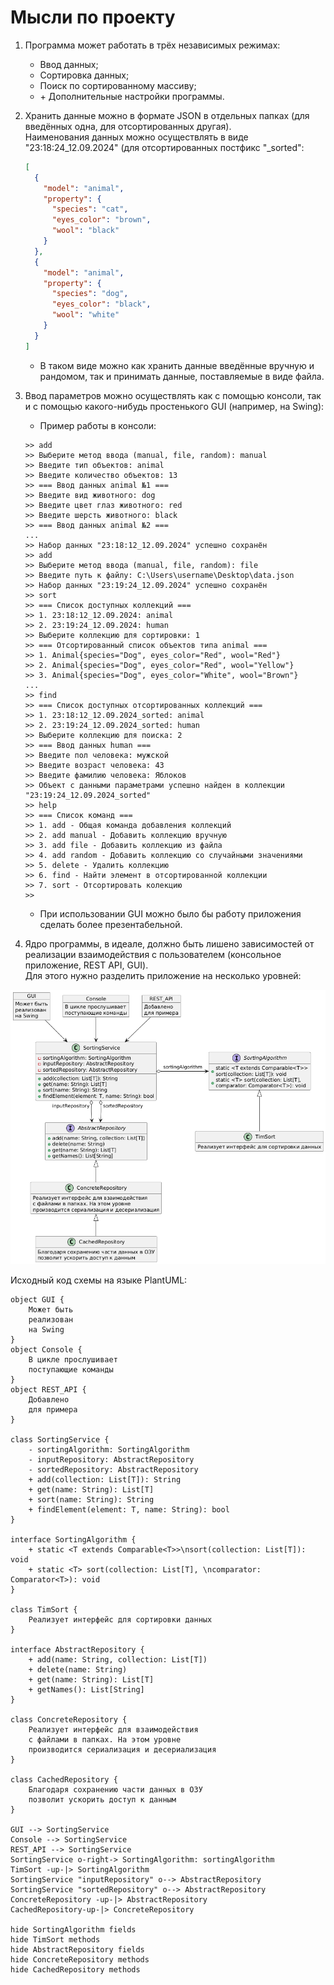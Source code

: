 # Мысли по проекту

1. Программа может работать в трёх независимых режимах:
   - Ввод данных;
   - Сортировка данных;
   - Поиск по сортированному массиву; 
   - \+ Дополнительные настройки программы.

2. Хранить данные можно в формате JSON в отдельных папках (для введённых одна, для отсортированных другая).\
Наименования данных можно осуществлять в виде "23:18:24_12.09.2024" (для отсортированных постфикс "_sorted":
    ```json
    [
      {
        "model": "animal",
        "property": {
          "species": "cat",
          "eyes_color": "brown",
          "wool": "black"
        }
      },
      {
        "model": "animal",
        "property": {
          "species": "dog",
          "eyes_color": "black",
          "wool": "white"
        }
      }
    ]
    ```
    - В таком виде можно как хранить данные введённые вручную и рандомом, так и принимать данные, поставляемые в виде файла.

3. Ввод параметров можно осуществлять как с помощью консоли, так и с помощью какого-нибудь простенького GUI (например, на Swing):

    - Пример работы в консоли:

    ```
    >> add
    >> Выберите метод ввода (manual, file, random): manual
    >> Введите тип объектов: animal
    >> Введите количество объектов: 13
    >> === Ввод данных animal №1 ===
    >> Введите вид животного: dog
    >> Введите цвет глаз животного: red
    >> Введите шерсть животного: black
    >> === Ввод данных animal №2 ===
    ...
    >> Набор данных "23:18:12_12.09.2024" успешно сохранён
    >> add
    >> Выберите метод ввода (manual, file, random): file
    >> Введите путь к файлу: C:\Users\username\Desktop\data.json
    >> Набор данных "23:19:24_12.09.2024" успешно сохранён
    >> sort
    >> === Список доступных коллекций ===
    >> 1. 23:18:12_12.09.2024: animal
    >> 2. 23:19:24_12.09.2024: human
    >> Выберите коллекцию для сортировки: 1
    >> === Отсортированный список объектов типа animal ===
    >> 1. Animal{species="Dog", eyes_color="Red", wool="Red"}
    >> 2. Animal{species="Dog", eyes_color="Red", wool="Yellow"}
    >> 3. Animal{species="Dog", eyes_color="White", wool="Brown"}
    ...
    >> find 
    >> === Список доступных отсортированных коллекций ===
    >> 1. 23:18:12_12.09.2024_sorted: animal
    >> 2. 23:19:24_12.09.2024_sorted: human
    >> Выберите коллекцию для поиска: 2
    >> === Ввод данных human ===
    >> Введите пол человека: мужской
    >> Введите возраст человека: 43
    >> Введите фамилию человека: Яблоков
    >> Объект с данными параметрами успешно найден в коллекции "23:19:24_12.09.2024_sorted" 
    >> help
    >> === Список команд ===
    >> 1. add - Общая команда добавления коллекций
    >> 2. add manual - Добавить коллекцию вручную
    >> 3. add file - Добавить коллекцию из файла
    >> 4. add random - Добавить коллекцию со случайными значениями
    >> 5. delete - Удалить коллекцию
    >> 6. find - Найти элемент в отсортированной коллекции
    >> 7. sort - Отсортировать колекцию
    >>
    ```
   
    - При использовании GUI можно было бы работу приложения сделать более презентабельной. 

4. Ядро программы, в идеале, должно быть лишено зависимостей от реализации взаимодействия с пользователем (консольное приложение, REST API, GUI). \
Для этого нужно разделить приложение на несколько уровней:

![](schema.png)

Исходный код схемы на языке PlantUML:
```plantuml
object GUI {
    Может быть 
    реализован
    на Swing
}
object Console {
    В цикле прослушивает 
    поступающие команды
}
object REST_API {
    Добавлено 
    для примера
}

class SortingService {
    - sortingAlgorithm: SortingAlgorithm
    - inputRepository: AbstractRepository
    - sortedRepository: AbstractRepository
    + add(collection: List[T]): String
    + get(name: String): List[T]
    + sort(name: String): String
    + findElement(element: T, name: String): bool
}

interface SortingAlgorithm {
    + static <T extends Comparable<T>>\nsort(collection: List[T]): void
    + static <T> sort(collection: List[T], \ncomparator: Comparator<T>): void
}

class TimSort {
    Реализует интерфейс для сортировки данных
}

interface AbstractRepository {
    + add(name: String, collection: List[T])
    + delete(name: String)
    + get(name: String): List[T]
    + getNames(): List[String]
}

class ConcreteRepository {
    Реализует интерфейс для взаимодействия
    с файлами в папках. На этом уровне
    производится сериализация и десериализация
}

class CachedRepository {
    Благодаря сохранению части данных в ОЗУ
    позволит ускорить доступ к данным
}

GUI --> SortingService
Console --> SortingService
REST_API --> SortingService
SortingService o-right-> SortingAlgorithm: sortingAlgorithm
TimSort -up-|> SortingAlgorithm
SortingService "inputRepository" o--> AbstractRepository
SortingService "sortedRepository" o--> AbstractRepository
ConcreteRepository -up-|> AbstractRepository
CachedRepository-up-|> ConcreteRepository

hide SortingAlgorithm fields
hide TimSort methods
hide AbstractRepository fields
hide ConcreteRepository methods
hide CachedRepository methods
```

